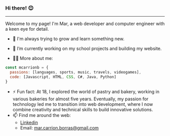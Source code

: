 ### Hi there! 😊
---
 Welcome to my page! I'm Mar, a web developer and computer engineer with a keen eye for detail.


- 🌱 I'm always trying to grow and learn something new.

- 🔭 I’m currently working on my school projects and building my website.

- 👩🏻 More about me:
```js
const mcarrionb = {
  passions: [languages, sports, music, travels, videogames],
  code: [Javascript, HTML, CSS, C#, Java, Python]
}
```
- ⚡ Fun fact:  At 18, I explored the world of pastry and bakery, working in various bakeries for almost five years. Eventually, my passion for technology led me to transition into web development, where I now combine creativity and technical skills to build innovative solutions.
- 📫 Find me around the web:
  - [Linkedin](https://www.linkedin.com/in/mar-carrion-borras)
  - Email: mar.carrion.borras@gmail.com

 

<!--
**mcarrionb/mcarrionb** is a ✨ _special_ ✨ repository because its `README.md` (this file) appears on your GitHub profile.

Here are some ideas to get you started:

- 🔭 I’m currently working on ...
- 🌱 I’m currently learning ...
- 👯 I’m looking to collaborate on ...
- 🤔 I’m looking for help with ...
- 💬 Ask me about ...
- 📫 How to reach me: ...
- 😄 Pronouns: ...
- ⚡ Fun fact: ...
-->
